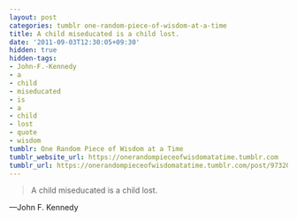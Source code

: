 ```yaml
---
layout: post
categories: tumblr one-random-piece-of-wisdom-at-a-time
title: A child miseducated is a child lost.
date: '2011-09-03T12:30:05+09:30'
hidden: true
hidden-tags:
- John-F.-Kennedy
- a
- child
- miseducated
- is
- a
- child
- lost
- quote
- wisdom
tumblr: One Random Piece of Wisdom at a Time
tumblr_website_url: https://onerandompieceofwisdomatatime.tumblr.com
tumblr_url: https://onerandompieceofwisdomatatime.tumblr.com/post/9732017865/a-child-miseducated-is-a-child-lost
---
```

> A child miseducated is a child lost.

—John F. Kennedy&nbsp;
